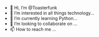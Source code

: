 - 👋 Hi, I’m @Toasterfunk
- 👀 I’m interested in all things technology...
- 🌱 I’m currently learning Python...
- 💞️ I’m looking to collaborate on ...
- 📫 How to reach me ...

<!---
Toasterfunk/Toasterfunk is a ✨ special ✨ repository because its `README.md` (this file) appears on your GitHub profile.
You can click the Preview link to take a look at your changes.
--->
